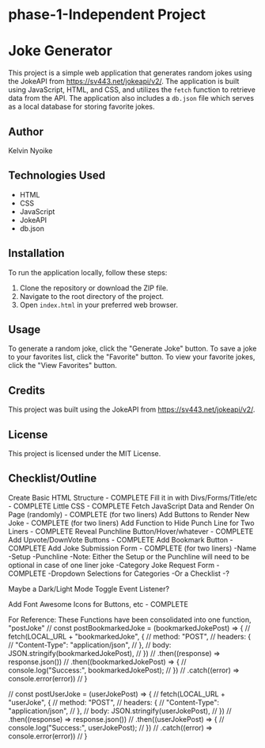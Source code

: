 # phase-1-Independent Project
# Joke Generator

This project is a simple web application that generates random jokes using the JokeAPI from https://sv443.net/jokeapi/v2/. The application is built using JavaScript, HTML, and CSS, and utilizes the `fetch` function to retrieve data from the API. The application also includes a `db.json` file which serves as a local database for storing favorite jokes.

## Author

Kelvin Nyoike

## Technologies Used

- HTML
- CSS
- JavaScript
- JokeAPI
- db.json

## Installation

To run the application locally, follow these steps:

1. Clone the repository or download the ZIP file.
2. Navigate to the root directory of the project.
3. Open `index.html` in your preferred web browser.

## Usage

To generate a random joke, click the "Generate Joke" button. To save a joke to your favorites list, click the "Favorite" button. To view your favorite jokes, click the "View Favorites" button.

## Credits

This project was built using the JokeAPI from https://sv443.net/jokeapi/v2/.

## License

This project is licensed under the MIT License.
## Checklist/Outline

Create Basic HTML Structure - COMPLETE
Fill it in with Divs/Forms/Title/etc - COMPLETE
Little CSS - COMPLETE
Fetch JavaScript Data and Render On Page (randomly) - COMPLETE (for two liners)
Add Buttons to Render New Joke - COMPLETE (for two liners)
Add Function to Hide Punch Line for Two Liners - COMPLETE
Reveal Punchline Button/Hover/whatever - COMPLETE
Add Upvote/DownVote Buttons - COMPLETE
Add Bookmark Button - COMPLETE
Add Joke Submission Form - COMPLETE (for two liners)
    -Name
    -Setup
    -Punchline
        -Note: Either the Setup or the Punchline will need to be optional in case of one liner joke
    -Category
Joke Request Form - COMPLETE
    -Dropdown Selections for Categories
    -Or a Checklist
    -?






Maybe a Dark/Light Mode Toggle Event Listener?

Add Font Awesome Icons for Buttons, etc - COMPLETE

For Reference:  These Functions have been consolidated into one function, "postJoke"
// const postBookmarkedJoke = (bookmarkedJokePost) => {
//     fetch(LOCAL_URL + "bookmarkedJoke", {
//         method: "POST",
//         headers: {
//             "Content-Type": "application/json",
//         },
//         body: JSON.stringify(bookmarkedJokePost),
//     })
//     .then((response) => response.json())
//     .then((bookmarkedJokePost) => {
//         console.log("Success:", bookmarkedJokePost);
//     })
//     .catch((error) => console.error(error))
// }

// const postUserJoke = (userJokePost) => {
//     fetch(LOCAL_URL + "userJoke", {
//         method: "POST",
//         headers: {
//             "Content-Type": "application/json",
//         },
//         body: JSON.stringify(userJokePost),
//     })
//     .then((response) => response.json())
//     .then((userJokePost) => {
//         console.log("Success:", userJokePost);
//     })
//     .catch((error) => console.error(error))
// }
